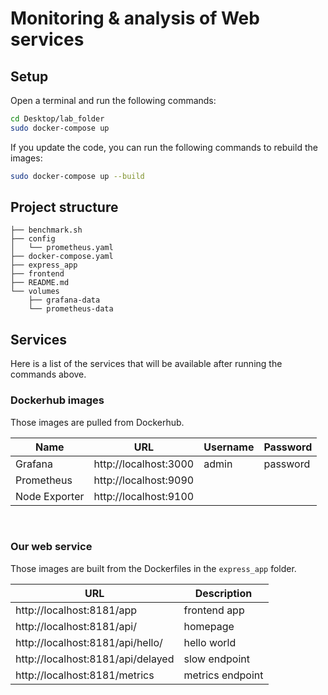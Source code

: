 # Monitoring & analysis of Web services

## Setup

Open a terminal and run the following commands:

```bash
cd Desktop/lab_folder
sudo docker-compose up
```

If you update the code, you can run the following commands to rebuild the images:

```bash
sudo docker-compose up --build
```

## Project structure

```
├── benchmark.sh
├── config
│   └── prometheus.yaml
├── docker-compose.yaml
├── express_app
├── frontend
├── README.md
└── volumes
    ├── grafana-data
    └── prometheus-data
```

## Services

Here is a list of the services that will be available after running the commands above.

### Dockerhub images

Those images are pulled from Dockerhub.

| Name | URL | Username | Password |
| --- | --- | --- | --- |
| Grafana | http://localhost:3000 | admin | password |
| Prometheus | http://localhost:9090 | | |
| Node Exporter | http://localhost:9100 | | |
<br/>

### Our web service

Those images are built from the Dockerfiles in the `express_app` folder.

| URL | Description |
| --- | --- |
| http://localhost:8181/app | frontend app |
| http://localhost:8181/api/ | homepage |
| http://localhost:8181/api/hello/ | hello world |
| http://localhost:8181/api/delayed | slow endpoint |
| http://localhost:8181/metrics | metrics endpoint |

